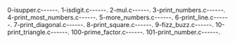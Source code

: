 0-isupper.c------.   1-isdigit.c------.   2-mul.c------.   3-print_numbers.c------.   4-print_most_numbers.c------.   5-more_numbers.c------.   6-print_line.c------.   7-print_diagonal.c------.   8-print_square.c------.   9-fizz_buzz.c------.   10-print_triangle.c------.   100-prime_factor.c------.   101-print_number.c------.  
